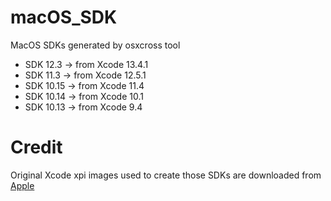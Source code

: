 # macOS_SDK
MacOS SDKs generated by osxcross tool

- SDK 12.3  -> from Xcode 13.4.1
- SDK 11.3  -> from Xcode 12.5.1
- SDK 10.15 -> from Xcode 11.4 
- SDK 10.14 -> from Xcode 10.1
- SDK 10.13 -> from Xcode 9.4


# Credit

Original Xcode xpi images used to create those SDKs are downloaded from [Apple](https://developer.apple.com/download/all/) 
